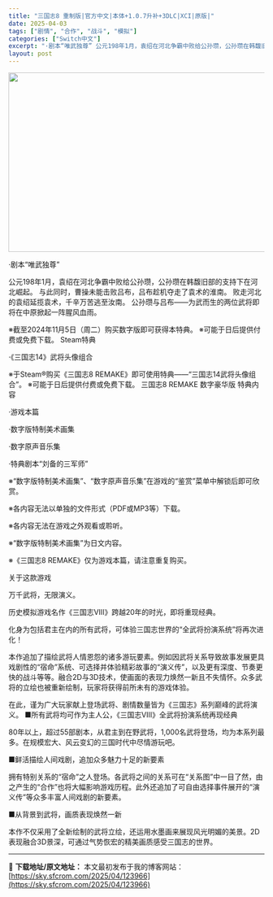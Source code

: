 ```yaml
---
title: "三国志8 重制版|官方中文|本体+1.0.7升补+3DLC|XCI|原版|"
date: 2025-04-03
tags: ["剧情", "合作", "战斗", "模拟"]
categories: ["Switch中文"]
excerpt: "·剧本“唯武独尊” 公元198年1月，袁绍在河北争霸中败给公孙瓒，公孙瓒在韩馥旧部的支持下在河北崛起。 与此同时，曹操未能击败吕布，吕布趁机夺走了袁术的淮南。 败走河北的袁绍延揽袁术，千辛万苦逃至汝南。 公孙瓒与吕布——为武而生的两位武将即将在中原掀起一阵腥风血雨。 ※截至2024年11月5日（周二&hellip;"
layout: post
---
```


<img class="aligncenter size-full wp-image-123930" src="https://sky.sfcrom.com/wp-content/uploads/2025/04/2025040306083826.webp" alt="" width="616" height="353" />

·剧本“唯武独尊”

公元198年1月，袁绍在河北争霸中败给公孙瓒，公孙瓒在韩馥旧部的支持下在河北崛起。
与此同时，曹操未能击败吕布，吕布趁机夺走了袁术的淮南。
败走河北的袁绍延揽袁术，千辛万苦逃至汝南。
公孙瓒与吕布——为武而生的两位武将即将在中原掀起一阵腥风血雨。

※截至2024年11月5日（周二）购买数字版即可获得本特典。
※可能于日后提供付费或免费下载。
Steam特典

·《三国志14》武将头像组合

※于Steam®购买《三国志8 REMAKE》即可使用特典——“三国志14武将头像组合”。
※可能于日后提供付费或免费下载。
三国志8 REMAKE 数字豪华版 特典内容

·游戏本篇

·数字版特制美术画集

·数字原声音乐集

·特典剧本“刘备的三军师”

※“数字版特制美术画集”、“数字原声音乐集”在游戏的“鉴赏”菜单中解锁后即可欣赏。

※各内容无法以单独的文件形式（PDF或MP3等）下载。

※各内容无法在游戏之外观看或聆听。

※“数字版特制美术画集”为日文内容。

※《三国志8 REMAKE》仅为游戏本篇，请注意重复购买。

关于这款游戏

万千武将，无限演义。

历史模拟游戏名作《三国志Ⅷ》跨越20年的时光，即将重现经典。

化身为包括君主在内的所有武将，可体验三国志世界的“全武将扮演系统”将再次进化！

本作追加了描绘武将人情恩怨的诸多游玩要素。例如因武将关系导致故事发展更具戏剧性的“宿命”系统、可选择并体验精彩故事的“演义传”，以及更有深度、节奏更快的战斗等等。融合2D与3D技术，使画面的表现力焕然一新且不失情怀。众多武将的立绘也被重新绘制，玩家将获得前所未有的游戏体验。

在此，谨为广大玩家献上登场武将、剧情数量皆为《三国志》系列巅峰的武将演义。
■所有武将均可作为主人公，《三国志Ⅷ》全武将扮演系统再现经典

80年以上，超过55部剧本，从君主到在野武将，1,000名武将登场，均为本系列最多。在规模宏大、风云变幻的三国时代中尽情游玩吧。

■鲜活描绘人间戏剧，追加众多魅力十足的新要素

拥有特别关系的“宿命”之人登场。各武将之间的关系可在“关系图”中一目了然，由之产生的“合作”也将大幅影响游戏历程。此外还追加了可自由选择事件展开的“演义传”等众多丰富人间戏剧的新要素。

■从背景到武将，画质表现焕然一新

本作不仅采用了全新绘制的武将立绘，还运用水墨画来展现风光明媚的美景。2D表现融合3D景深，可通过气势恢宏的精美画质感受三国志的世界。

---
📖 **下载地址/原文地址：** 本文最初发布于我的博客网站：[https://sky.sfcrom.com/2025/04/123966](https://sky.sfcrom.com/2025/04/123966)

